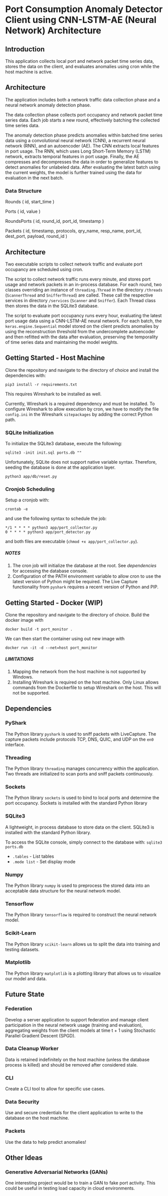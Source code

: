 # Port Consumption Anomaly Detector Client using CNN-LSTM-AE (Neural Network) Architecture

## Introduction
This application collects local port and network packet time series data, stores the data on the client, and evaluates anomalies using cron while the host machine is active.


## Architecture
The application includes both a network traffic data collection phase and a neural network anomaly detection phase.

The data collection phase collects port occupancy and network packet time series data. Each job starts a new round, effectively batching the collected time series data.

The anomaly detection phase predicts anomalies within batched time series data using a convolutional neural network (CNN), a recurrent neural network (RNN), and an autoencoder (AE). The CNN extracts local features in port usage. The RNN, which uses Long Short-Term Memory (LSTM) network, extracts temporal features in port usage. Finally, the AE compresses and decompresses the data in order to generalize features to detect anomalies for unlabeled data. After evaluating the latest batch using the current weights, the model is further trained using the data for evaluation in the next batch.

### Data Structure
Rounds ( id, start_time )

Ports ( id, value )

RoundsPorts ( id, round_id, port_id, timestamp )

Packets ( id, timestamp, protocols, qry_name, resp_name, port_id, dest_port, payload, round_id )
<!-- Separate Packet record per protocol -->


## Architecture
Two executable scripts to collect network traffic and evaluate port occupancy are scheduled using cron.

The script to collect network traffic runs every minute, and stores port usage and network packets in an in-process database. For each round, two classes overriding an instance of `threading.Thread` in the directory `/threads` (`ScannerThread` and `SnifferThread`) are called. These call the respective services in directory `/services` (`Scanner` and `Sniffer`). Each Thread class then stores the data in the SQLite3 database.

The script to evaluate port occupancy runs every hour, evaluating the latest port usage data using a CNN-LSTM-AE neural network. For each batch, the `keras.engine.Sequential` model stored on the client predicts anomalies by using the reconstruction threshold from the undercomplete autoencoder and then refitted with the data after evaluation, preserving the temporality of time series data and maintaining the model weights.

## Getting Started - Host Machine
Clone the repository and navigate to the directory of choice and install the dependencies with:
```
pip3 install -r requirements.txt
```
This requires Wireshark to be installed as well.

Currently, Wireshark is a required dependency and must be installed. To configure Wireshark to allow execution by cron, we have to modify the file `config.ini` in the Wireshark `sitepackages` by adding the correct Python path.

### SQLite Initialization
To initialize the SQLite3 database, execute the following:
```
sqlite3 -init init.sql ports.db ""
```

Unfortunately, SQLite does not support native variable syntax. Therefore, seeding the database is done at the application layer.
```
python3 app/db/reset.py
```

### Cronjob Scheduling
Setup a cronjob with:
```
crontab -e
```
and use the following syntax to schedule the job:
```
*/1 * * * * python3 app/port_collector.py
0 * * * * python3 app/port_detector.py
```
and both files are executable (`chmod +x app/port_collector.py`).

##### NOTES
1. The cron job will initialize the database at the root. See *dependencies* for accessing the database console.
2. Configuration of the PATH environment variable to allow cron to use the latest version of Python might be required. The Live Capture functionality from `pyshark` requires a recent version of Python and PIP.


## Getting Started - Docker (WIP)
Clone the repository and navigate to the directory of choice. Build the docker image with
```
docker build -t port_monitor .
```

We can then start the container using out new image with
```
docker run -it -d --net=host port_monitor
```

##### LIMITATIONS
1. Mapping the network from the host machine is not supported by Windows.
2. Installing Wireshark is required on the host machine. Only Linux allows commands from the Dockerfile to setup Wireshark on the host. This will not be supported.


## Dependencies
### PyShark
The Python library `pyshark` is used to sniff packets with LiveCapture. The capture packets include protocols TCP, DNS, QUIC, and UDP on the `en0` interface.

### Threading
The Python library `threading` manages concurrency within the application. Two threads are initialized to scan ports and sniff packets continuously.

### Sockets
The Python library `sockets` is used to bind to local ports and determine the port occupancy. Sockets is installed with the standard Python library

### SQLite3
A lightweight, in process database to store data on the client. SQLite3 is installed with the standard Python library.

To access the SQLite console, simply connect to the database with:
`sqlite3 ports.db`

- `.tables` - List tables
- `.mode list` - Set display mode

### Numpy
The Python library `numpy` is used to preprocess the stored data into an acceptable data structure for the neural network model.

### Tensorflow
The Python library `tensorflow` is required to construct the neural network model.

### Scikit-Learn
The Python library `scikit-learn` allows us to split the data into training and testing datasets.

### Matplotlib
The Python library `matplotlib` is a plotting library that allows us to visualize our model and data.

## Future State
### Federation
Develop a server application to support federation and manage client participation in the neural network usage (training and evaluation), aggregating weights from the client models at time t + 1 using Stochastic Parallel Gradient Descent (SPGD).

### Data Cleanup Worker
Data is retained indefinitely on the host machine (unless the database process is killed) and should be removed after considered stale.

### CLI
Create a CLI tool to allow for specific use cases.

### Data Security
Use and secure credentials for the client application to write to the database on the host machine.

### Packets
Use the data to help predict anomalies!

## Other Ideas
### Generative Adversarial Networks (GANs)
One interesting project would be to train a GAN to fake port activity. This could be useful in testing load capacity in cloud environments.
